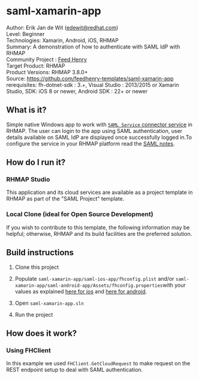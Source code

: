 # saml-xamarin-app
Author: Erik Jan de Wit (edewit@redhat.com)   
Level: Beginner   
Technologies: Xamarin, Android, iOS, RHMAP   
Summary: A demonstration of how to authenticate with SAML IdP with RHMAP   
Community Project : [Feed Henry](http://feedhenry.org)   
Target Product: RHMAP   
Product Versions: RHMAP 3.8.0+   
Source: https://github.com/feedhenry-templates/saml-xamarin-app   
rerequisites: fh-dotnet-sdk : 3.+, Visual Studio : 2013/2015 or Xamarin Studio, SDK: iOS 8 or newer, Android SDK : 22+ or newer

## What is it?

Simple native Windows app to work with [```SAML Service``` connector service](https://github.com/feedhenry-templates/saml-service) in RHMAP. The user can login to the app using SAML authentication, user details available on SAML IdP are displayed once successfully logged in.To configure the service in your RHMAP platform read the [SAML notes](https://github.com/feedhenry-templates/saml-service/blob/master/NOTES.md).

## How do I run it?

### RHMAP Studio

This application and its cloud services are available as a project template in RHMAP as part of the "SAML Project" template.

### Local Clone (ideal for Open Source Development)
If you wish to contribute to this template, the following information may be helpful; otherwise, RHMAP and its build facilities are the preferred solution.

## Build instructions
1. Clone this project

2. Populate ```saml-xamarin-app/saml-ios-app/fhconfig.plist``` and/or ```saml-xamarin-app/saml-android-app/Assets/fhconfig.properties```with your values as explained 
[here for ios](http://docs.feedhenry.com/v3/dev_tools/sdks/ios.html#ios-get_started-setup) and [here for android](http://docs.feedhenry.com/v3/dev_tools/sdks/android.html#android-get_started-setup).

3. Open ```saml-xamarin-app.sln```

4. Run the project
 
## How does it work?

### Using FHClient
In this example we used ```FHClient.GetCloudRequest``` to make request on the REST endpoint setup to deal with SAML authentication.
